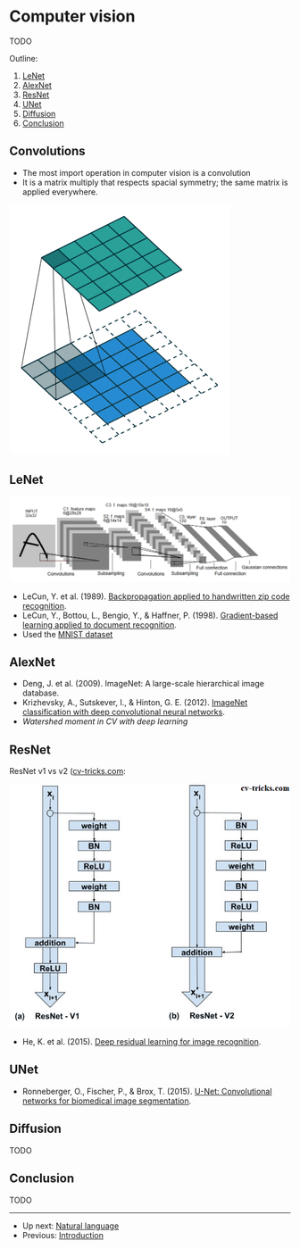 # Computer vision

TODO

Outline:

1.  [LeNet](#lenet)
2.  [AlexNet](#alexnet)
3.  [ResNet](#resnet)
4.  [UNet](#unet)
5.  [Diffusion](#diffusion)
6.  [Conclusion](#conclusion)

## Convolutions

-   The most import operation in computer vision is a convolution
-   It is a matrix multiply that respects spacial symmetry; the same matrix is applied everywhere.

![2D convolution with padding (source: https://gist.github.com/akiross/754c7b87a2af8603da78b46cdaaa5598)](img/conv2d-with-pad.gif)


## LeNet

![LeNet-5](img/lenet-5.png)

-   LeCun, Y. et al. (1989). [Backpropagation applied to handwritten zip code recognition](https://web.archive.org/web/20150611222615/http://yann.lecun.com/exdb/publis/pdf/lecun-89e.pdf).
-   LeCun, Y., Bottou, L., Bengio, Y., & Haffner, P. (1998). [Gradient-based learning applied to document recognition](http://vision.stanford.edu/cs598_spring07/papers/Lecun98.pdf).
-   Used the [MNIST dataset](https://en.wikipedia.org/wiki/MNIST_database)


## AlexNet

-   Deng, J. et al. (2009). ImageNet: A large-scale hierarchical image database.
-   Krizhevsky, A., Sutskever, I., & Hinton, G. E. (2012). [ImageNet classification with deep convolutional neural networks](https://papers.nips.cc/paper/4824-imagenet-classification-with-deep-convolutional-neural-networks.pdf).
-   *Watershed moment in CV with deep learning*


## ResNet

ResNet v1 vs v2 ([cv-tricks.com](https://cv-tricks.com/keras/understand-implement-resnets/):

![ResNet v1 vs v2 (source: [cv-tricks.com](https://cv-tricks.com/keras/understand-implement-resnets/).](img/resnet-v1-vs-v2.png)

-   He, K. et al. (2015). [Deep residual learning for image recognition](https://arxiv.org/abs/1512.03385).


## UNet

-   Ronneberger, O., Fischer, P., & Brox, T. (2015). [U-Net: Convolutional networks for biomedical image segmentation](https://arxiv.org/abs/1505.04597).


## Diffusion

TODO


## Conclusion

TODO


--------

-   Up next: [Natural language](natural-language.md)
-   Previous: [Introduction](introduction.md)


